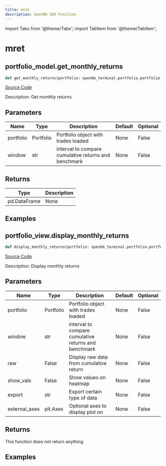 ```yaml
---
title: mret
description: OpenBB SDK Function
---
```


import Tabs from '@theme/Tabs';
import TabItem from '@theme/TabItem';

# mret

<Tabs>
<TabItem value="model" label="Model" default>

## portfolio_model.get_monthly_returns

```python title='openbb_terminal/portfolio/portfolio_model.py'
def get_monthly_returns(portfolio: openbb_terminal.portfolio.portfolio_model.PortfolioModel, window: str) -> DataFrame:
```
[Source Code](https://github.com/OpenBB-finance/OpenBBTerminal/tree/main/openbb_terminal/portfolio/portfolio_model.py#L1900)

Description: Get monthly returns

## Parameters

| Name | Type | Description | Default | Optional |
| ---- | ---- | ----------- | ------- | -------- |
| portfolio | Portfolio | Portfolio object with trades loaded | None | False |
| window | str | interval to compare cumulative returns and benchmark | None | False |

## Returns

| Type | Description |
| ---- | ----------- |
| pd.DataFrame | None |

## Examples



</TabItem>
<TabItem value="view" label="View">

## portfolio_view.display_monthly_returns

```python title='openbb_terminal/portfolio/portfolio_view.py'
def display_monthly_returns(portfolio: openbb_terminal.portfolio.portfolio_model.PortfolioModel, window: str, raw: bool, show_vals: bool, export: str, external_axes: Optional[matplotlib.axes._axes.Axes]) -> None:
```
[Source Code](https://github.com/OpenBB-finance/OpenBBTerminal/tree/main/openbb_terminal/portfolio/portfolio_view.py#L369)

Description: Display monthly returns

## Parameters

| Name | Type | Description | Default | Optional |
| ---- | ---- | ----------- | ------- | -------- |
| portfolio | Portfolio | Portfolio object with trades loaded | None | False |
| window | str | interval to compare cumulative returns and benchmark | None | False |
| raw | False | Display raw data from cumulative return | None | False |
| show_vals | False | Show values on heatmap | None | False |
| export | str | Export certain type of data | None | False |
| external_axes | plt.Axes | Optional axes to display plot on | None | False |

## Returns

This function does not return anything

## Examples



</TabItem>
</Tabs>